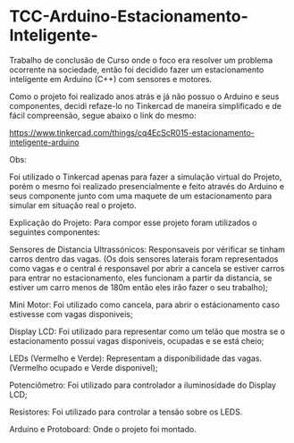 # TCC-Arduino-Estacionamento-Inteligente-
Trabalho de conclusão de Curso onde o foco era resolver um problema ocorrente na sociedade, então foi decidido fazer um estacionamento inteligente em Arduino (C++) com sensores e motores.

Como o projeto foi realizado anos atrás e já não possuo o Arduino e seus componentes, decidi refaze-lo no Tinkercad de maneira simplificado e de fácil compreensão, segue abaixo o link do mesmo:

https://www.tinkercad.com/things/cq4EcScR015-estacionamento-inteligente-arduino

Obs:

Foi utilizado o Tinkercad apenas para fazer a simulação virtual do Projeto, porém o mesmo foi realizado presencialmente e feito através do Arduino e seus componente junto com uma maquete de um estacionamento para simular em situação real o projeto.

Explicação do Projeto: Para compor esse projeto foram utilizados o seguintes componentes:

Sensores de Distancia Ultrassónicos: Responsaveis por vérificar se tinham carros dentro das vagas. (Os dois sensores laterais foram representados como vagas e o central é responsavel por abrir a cancela se estiver carros para entrar no estacionamento, eles funcionam a partir da distancia, se estiver um carro menos de 180m então eles irão fazer o seu trabalho);

Mini Motor: Foi utilizado como cancela, para abrir o estácionamento caso estivesse com vagas disponiveis;

Display LCD: Foi utilizado para representar como um telão que mostra se o estacionamento possui vagas disponiveis, ocupadas e se está cheio;

LEDs (Vermelho e Verde): Representam a disponibilidade das vagas. (Vermelho ocupado e Verde disponivel);

Potenciômetro: Foi utilizado para controlador a iluminosidade do Display LCD;

Resistores: Foi utilizado para controlar a tensão sobre os LEDS.

Arduino e Protoboard: Onde o projeto foi montado.
